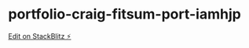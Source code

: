 # portfolio-craig-fitsum-port-iamhjp

[Edit on StackBlitz ⚡️](https://stackblitz.com/edit/portfolio-craig-fitsum-port-iamhjp)